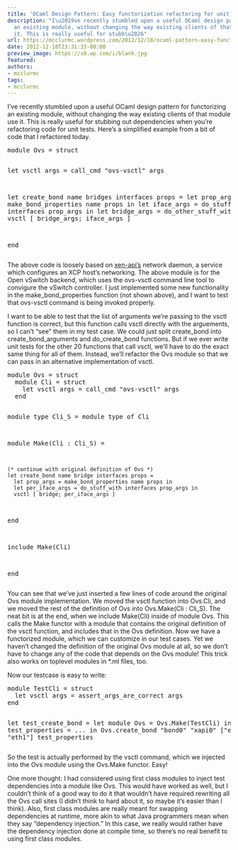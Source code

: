 ```yaml
---
title: 'OCaml Design Pattern: Easy functorization refactoring for unit testing'
description: "I\u2019ve recently stumbled upon a useful OCaml design pattern for functorizing
  an existing module, without changing the way existing clients of that module use
  it. This is really useful for stubb\u2026"
url: https://mcclurmc.wordpress.com/2012/12/18/ocaml-pattern-easy-functor/
date: 2012-12-18T23:31:33-00:00
preview_image: https://s0.wp.com/i/blank.jpg
featured:
authors:
- mcclurmc
tags:
- mcclurmc
---
```


<p>I&rsquo;ve recently stumbled upon a useful OCaml design pattern for functorizing an existing module, without changing the way existing clients of that module use it. This is really useful for stubbing out dependencies when you&rsquo;re refactoring code for unit tests. Here&rsquo;s a simplified example from a bit of code that I refactored today.</p>
<pre class="brush: plain; title: ; notranslate">
module Ovs = struct

  let vsctl args = call_cmd &quot;ovs-vsctl&quot; args

  let create_bond name bridges interfaces props =
    let prop_args = make_bond_properties name props in
    let iface_args = do_stuff_with interfaces prop_args in
    let bridge_args = do_other_stuff_with bridges in
    vsctl [ bridge_args; iface_args ]

end
</pre>
<p>The above code is loosely based on <a href="https://mcclurmc.wordpress.com/feed/github.com/xen-org/xen-api">xen-api&rsquo;s</a> network daemon, a service which configures an XCP host&rsquo;s networking. The above module is for the Open vSwitch backend, which uses the ovs-vsctl command line tool to convigure the vSwitch controller. I just implemented some new functionality in the make_bond_properties function (not shown above), and I want to test that ovs-vsctl command is being invoked properly.</p>
<p>I want to be able to test that the list of arguments we&rsquo;re passing to the vsctl function is correct, but this function calls vsctl directly with the arguements, so I can&rsquo;t &ldquo;see&rdquo; them in my test case. We could just split create_bond into create_bond_arguments and do_create_bond functions. But if we ever write unit tests for the other 20 functions that call vsctl, we&rsquo;ll have to do the exact same thing for all of them. Instead, we&rsquo;ll refactor the Ovs module so that we can pass in an alternative implementation of vsctl.</p>
<pre class="brush: plain; title: ; notranslate">
module Ovs = struct
  module Cli = struct
    let vsctl args = call_cmd &quot;ovs-vsctl&quot; args
  end

  module type Cli_S = module type of Cli

  module Make(Cli : Cli_S) =

    (* continue with original definition of Ovs *)
    let create_bond name bridge interfaces props =
      let prop_args = make_bond_properties name props in
      let per_iface_args = do_stuff_with interfaces prop_args in
      vsctl [ bridge; per_iface_args ]

  end

  include Make(Cli)

end
</pre>
<p>You can see that we&rsquo;ve just inserted a few lines of code around the original Ovs module implementation. We moved the vsctl function into Ovs.Cli, and we moved the rest of the definition of Ovs into Ovs.Make(Cli : Cli_S). The neat bit is at the end, when we include Make(Cli) inside of module Ovs. This calls the Make functor with a module that contains the original definition of the vsctl function, and includes that in the Ovs definition. Now we have a functorized module, which we can customize in our test cases. Yet we haven&rsquo;t changed the definition of the original Ovs module at all, so we don&rsquo;t have to change any of the code that depends on the Ovs module! This trick also works on toplevel modules in *.ml files, too.</p>
<p>Now our testcase is easy to write:</p>
<pre class="brush: plain; title: ; notranslate">
module TestCli = struct
  let vsctl args = assert_args_are_correct args
end

let test_create_bond =
  let module Ovs = Ovs.Make(TestCli) in
  let test_properties = ... in
  Ovs.create_bond &quot;bond0&quot; &quot;xapi0&quot; [&quot;eth0&quot;; &quot;eth1&quot;] test_properties
</pre>
<p>So the test is actually performed by the vsctl command, which we injected into the Ovs module using the Ovs.Make functor. Easy!</p>
<p>One more thought: I had considered using first class modules to inject test dependencies into a module like Ovs. This would have worked as well, but I couldn&rsquo;t think of a good way to do it that wouldn&rsquo;t have required rewriting all the Ovs call sites (I didn&rsquo;t think to hard about it, so maybe it&rsquo;s easier than I think). Also, first class modules are really meant for swapping dependencies at runtime, more akin to what Java programmers mean when they say &ldquo;dependency injection.&rdquo; In this case, we really would rather have the dependency injection done at compile time, so there&rsquo;s no real benefit to using first class modules.</p>

